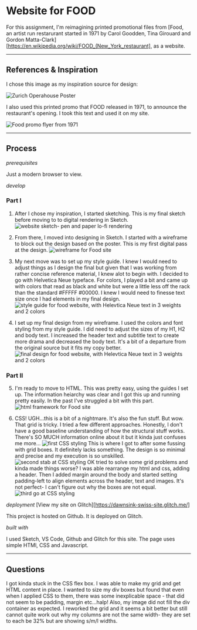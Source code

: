 # Website for FOOD

For this assignment, I'm reimagining printed promotional files from [Food, an artist run restarurant started in 1971 by Carol Goodden, Tina Girouard and Gordon Matta-Clark][https://en.wikipedia.org/wiki/FOOD_(New_York_restaurant], as a website.

-----------------------------------

## References & Inspiration

I chose this image as my inspiration source for design: 

![Zurich Operahouse Poster](Ref-poster.jpg)

I also used this printed promo that FOOD released in 1971, to announce the restaurant's opening. I took this text and used it on my site.

![Food promo flyer from 1971](FOOD.jpg)

-----------------------------------
## Process

*prerequisites*

Just a modern browser to view. 

*develop*

### Part I

1. After I chose my inspiration, I started sketching. This is my final sketch before moving to to digital rendering in Sketch. 
![website sketch- pen and paper lo-fi rendering](sketch.JPG)

2. From there, I moved into designing in Sketch. I started with a wireframe to block out the design based on the poster. This is my first digital pass at the design. 
![wireframe for Food site](wireframe.jpg)

3. My next move was to set up my style guide. I knew I would need to adjust things as I design the final but given that I was working from rather concise reference material, I knew alot to begin with. I decided to go with Helvetica Neue typeface. For colors, I played a bit and came up with colors that read as black and white but were a little less off the rack than the standard #FFFFF #00000. I knew I would need to finesse text size once I had elements in my final design. 
![style guide for food website, with Helevtica Neue text in 3 weights and 2 colors](styleguide.png) 

4. I set up my final design from my wireframe. I used the colors and font styling from my style guide. I did need to adjust the sizes of my H1, H2 and body text. I increased the header text and subtitle text to create more drama and decreased the body text. It's a bit of a departure from the original source but it fits my copy better. 
![final design for food website, with Helevtica Neue text in 3 weights and 2 colors](design.jpg) 

### Part II

5. I'm ready to move to HTML. This was pretty easy, using the guides I set up. The information heiarchy was clear and I got this up and running pretty easily. In the past I've struggled a bit with this part. 
![html framework for Food site](part2_step1_html_framework.png) 

6. CSS! UGH...this is a bit of a nightmare. It's also the fun stuff. But wow. That grid is tricky. I tried a few different approaches. Honestly, I don't have a good baseline understanding of how the structural stuff works. There's SO MUCH information online about it but it kinda just confuses me more...
![first CSS styling](CSS1.png) 
This is where I got to after some fussing with grid boxes. It definitely lacks something. The design is so minimal and precise and my execution is so unskilled. 
![second stab at CSS styling](CSS2.png) 
OK tried to solve some grid problems and kinda made things worse? I was able rearrange my html and css, adding a header. Then I added margin around the body and started setting padding-left to align elements across the header, text and images. It's not perfect- I can't figure out why the boxes are not equal. 
![third go at CSS styling](CSS3.png) 

*deployment*
[View my site on Glitch][https://dawnsink-swiss-site.glitch.me/]

This project is hosted on Github. It is deployed on Glitch. 

*built with*

I used Sketch, VS Code, Github and Glitch for this site. The page uses simple HTMl, CSS and Javascript. 

-----------------------------------
## Questions

I got kinda stuck in the CSS flex box. I was able to make my grid and get HTML content in place. I wanted to size my div boxes but found that even when I applied CSS to them, there was some inexplicable space - that did not seem to be padding, margin etc...halp! Also, my image did not fill the div container as expected. I reworked the grid and it seems a bit better but still cannot quite work out why my columns are not the same width- they are set to each be 32% but are showing s/m/l widths. 